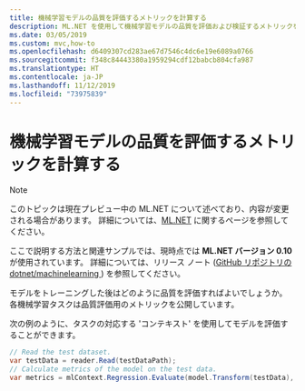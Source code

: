 ```yaml
---
title: 機械学習モデルの品質を評価するメトリックを計算する
description: ML.NET を使用して機械学習モデルの品質を評価および検証するメトリックを計算する方法について説明します。
ms.date: 03/05/2019
ms.custom: mvc,how-to
ms.openlocfilehash: d6409307cd283ae67d7546c4dc6e19e6089a0766
ms.sourcegitcommit: f348c84443380a1959294cdf12babcb804cfa987
ms.translationtype: HT
ms.contentlocale: ja-JP
ms.lasthandoff: 11/12/2019
ms.locfileid: "73975839"
---
```

# <a name="calculate-metrics-to-evaluate-machine-learning-model-quality"></a>機械学習モデルの品質を評価するメトリックを計算する

> [!NOTE]
> このトピックは現在プレビュー中の ML.NET について述べており、内容が変更される場合があります。 詳細については、[ML.NET](https://dotnet.microsoft.com/apps/machinelearning-ai/ml-dotnet) に関するページを参照してください。

ここで説明する方法と関連サンプルでは、現時点では **ML.NET バージョン 0.10** が使用されています。 詳細については、リリース ノート ([GitHub リポジトリの dotnet/machinelearning ](https://github.com/dotnet/machinelearning/tree/master/docs/release-notes)) を参照してください。

モデルをトレーニングした後はどのように品質を評価すればよいでしょうか。 各機械学習タスクは品質評価用のメトリックを公開しています。

次の例のように、タスクの対応する 'コンテキスト' を使用してモデルを評価することができます。

```csharp
// Read the test dataset.
var testData = reader.Read(testDataPath);
// Calculate metrics of the model on the test data.
var metrics = mlContext.Regression.Evaluate(model.Transform(testData), label: "Target");
```
